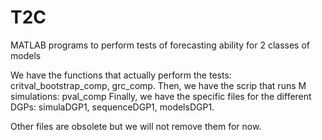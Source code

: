 # T2C
MATLAB programs to perform tests of forecasting ability for 2 classes of models

We have the functions that actually perform the tests: critval_bootstrap_comp, grc_comp.
Then, we have the scrip that runs M simulations: pval_comp
Finally, we have the specific files for the different DGPs: simulaDGP1, sequenceDGP1, modelsDGP1.

Other files are obsolete but we will not remove them for now.
